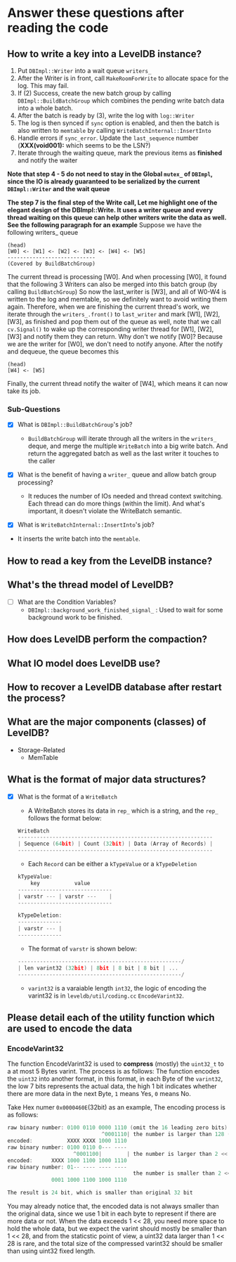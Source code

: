 Answer these questions after reading the code
=============================================

## How to write a key into a LevelDB instance?

1. Put `DBImpl::Writer` into a wait queue `writers_`
2. After the Writer is in front, call `MakeRoomForWrite` to allocate space for the log. This may fail.
3. If (2) Success, create the new batch group by calling `DBImpl::BuildBatchGroup` which combines the pending write batch data into a whole batch.
4. After the batch is ready by (3), write the log with `log::Writer`
5. The log is then synced if `sync` option is enabled, and then the batch is also written to `memtable` by calling `WriteBatchInternal::InsertInto`
6. Handle errors if `sync_error`. Update the `last_sequence` number (**XXX(void001):** which seems to be the LSN?)
7. Iterate through the waiting queue, mark the previous items as __finished__ and notify the waiter


**Note that step 4 - 5 do not need to stay in the Global `mutex_` of `DBImpl`, since the IO is already guaranteed to be serialized by the current `DBImpl::Writer` and the wait queue**

__The step 7 is the final step of the Write call, Let me highlight one of the elegant design of the DBImpl::Write. It uses a writer queue and every thread waiting on this queue can help other writers write the data as well. See the following paragraph for an example__
Suppose we have the following writers_ queue
```TEX
(head)
[W0] <- [W1] <- [W2] <- [W3] <- [W4] <- [W5]
----------------------------
(Covered by BuildBatchGroup)
```
The current thread is processing [W0]. And when processing [W0], it found that the following 3 Writers can also be merged into this batch group (by calling `BuildBatchGroup`)
So now the last_writer is [W3], and all of W0-W4 is written to the log and memtable, so we definitely want to avoid writing them again. Therefore, when we are finishing the current thread's work, we iterate through the `writers_.front()` to `last_writer` and mark [W1], [W2], [W3], as finished and pop them out of the queue as well, note that we call `cv.Signal()` to wake up the corresponding writer thread for [W1], [W2], [W3] and notify them they can return.
Why don't we notify [W0]? Because we are the writer for [W0], we don't need to notify anyone. After the notify and dequeue, the queue becomes this

```TEX
(head)
[W4] <- [W5]
```

Finally, the current thread notify the waiter of [W4], which means it can now take its job.

### Sub-Questions

- [x] What is `DBImpl::BuildBatchGroup`'s job?
  + `BuildBatchGroup` will iterate through all the writers in the `writers_` deque, and merge the multiple `WriteBatch` into a big write batch. And return the aggregated batch as well as the last writer it touches to the caller

- [x] What is the benefit of having a `writer_` queue and allow batch group processing?
  + It reduces the number of IOs needed and thread context switching. Each thread can do more things (within the limit). And what's important, it doesn't violate the WriteBatch semantic.

- [x] What is `WriteBatchInternal::InsertInto`'s job?
 + It inserts the write batch into the `memtable`.

## How to read a key from the LevelDB instance?

## What's the thread model of LevelDB?

* [ ] What are the Condition Variables?
  - `DBImpl::background_work_finished_signal_` : Used to wait for some background work to be finished.

## How does LevelDB perform the compaction?

## What IO model does LevelDB use?

## How to recover a LevelDB database after restart the process?

## What are the major components (classes) of LevelDB?

* Storage-Related
  * MemTable

## What is the format of major data structures?

- [x] What is the format of a `WriteBatch`
  + A WriteBatch stores its data in `rep_` which is a string, and the `rep_` follows the format below:
  ```C
  WriteBatch
  --------------------------------------------------------------
  | Sequence (64bit) | Count (32bit) | Data (Array of Records) |
  --------------------------------------------------------------
  ```
  + Each `Record` can be either a `kTypeValue` or a `kTypeDeletion`

  ```C
  kTypeValue:
      key           value
  ------------------------------
  | varstr --- | varstr ---    |
  ------------------------------

  kTypeDeletion:
  --------------
  | varstr --- | 
  --------------
  ```

  + The format of `varstr` is shown below:

  ```C
  ----------------------------------------------------/
  | len varint32 (32bit) | 8bit | 8 bit | 8 bit | ... 
  ----------------------------------------------------/

  ```
  + `varint32` is a varaiable length `int32`, the logic of encoding the varint32 is in `leveldb/util/coding.cc` `EncodeVarint32`.




## Please detail each of the utility function which are used to encode the data

### EncodeVarint32

The function EncodeVarint32 is used to **compress** (mostly) the `uint32_t` to a at most 5 Bytes varint. The process is as follows:
The function encodes the `uint32` into another format, in this format, in each Byte of the `varint32`, the low 7 bits represents the actual data, the high 1 bit indicates whether there are more data in the next Byte, `1` means Yes, `0` means No.

Take Hex numer `0x0000460E`(32bit) as an example, The encoding process is as follows:

```C
raw binary number: 0100 0110 0000 1110 (omit the 16 leading zero bits)
                              ^0001110| the number is larger than 128 (1000 0000), encode 7 bits and mark the 8th bit as 1
encoded:           XXXX XXXX 1000 1110
raw binary number: 0100 0110 0--- ---- 
                     ^0001100|        | the number is larger than 2 << 14 (100 0000 0000 0000), encode next 7 bits and mark
encoded:      XXXX 1000 1100 1000 1110
raw binary number: 01-- ---- ---- ---- 
                                        the number is smaller than 2 << 21, directly store it and end the process
              0001 1000 1100 1000 1110

The result is 24 bit, which is smaller than original 32 bit
```

You may already notice that, the encoded data is not always smaller than the original data, since we use 1 bit in each byte to represent if there are more data or not. When the data exceeds 1 << 28, you need more space to hold the whole data, but we expect the varint should mostly be smaller than 1 << 28, and from the staticstic point of view, a uint32 data larger than 1 << 28 is rare, and the total size of the compressed varint32 should be smaller than using uint32 fixed length.

